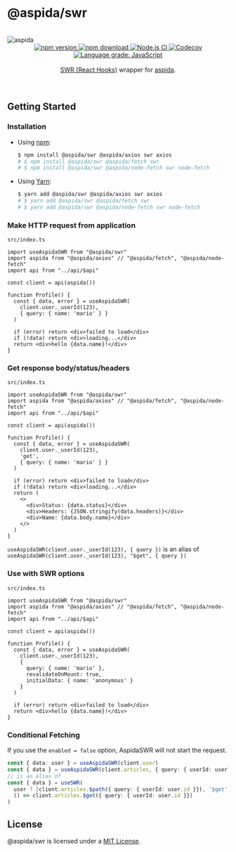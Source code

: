 # @aspida/swr
<br />
<img src="https://aspida.github.io/aspida/logos/png/logo.png" alt="aspida" title="aspida" />
<div align="center">
  <a href="https://www.npmjs.com/package/@aspida/swr">
    <img src="https://img.shields.io/npm/v/@aspida/swr" alt="npm version" />
  </a>
  <a href="https://www.npmjs.com/package/@aspida/swr">
    <img src="https://img.shields.io/npm/dm/@aspida/swr" alt="npm download" />
  </a>
  <a href="https://github.com/aspida/aspida/actions?query=workflow%3A%22Node.js+CI%22">
    <img src="https://github.com/aspida/aspida/workflows/Node.js%20CI/badge.svg?branch=master" alt="Node.js CI" />
  </a>
  <a href="https://codecov.io/gh/aspida/aspida">
    <img src="https://img.shields.io/codecov/c/github/aspida/aspida.svg" alt="Codecov" />
  </a>
  <a href="https://lgtm.com/projects/g/aspida/aspida/context:javascript">
    <img src="https://img.shields.io/lgtm/grade/javascript/g/aspida/aspida.svg" alt="Language grade: JavaScript" />
  </a>
</div>
<br />
<div align="center"><a href="https://swr.vercel.app/">SWR (React Hooks)</a> wrapper for <a href="https://github.com/aspida/aspida/">aspida</a>.</div>
<br />
<br />

## Getting Started

### Installation

- Using [npm](https://www.npmjs.com/):

  ```sh
  $ npm install @aspida/swr @aspida/axios swr axios
  # $ npm install @aspida/swr @aspida/fetch swr
  # $ npm install @aspida/swr @aspida/node-fetch swr node-fetch
  ```

- Using [Yarn](https://yarnpkg.com/):

  ```sh
  $ yarn add @aspida/swr @aspida/axios swr axios
  # $ yarn add @aspida/swr @aspida/fetch swr
  # $ yarn add @aspida/swr @aspida/node-fetch swr node-fetch
  ```

### Make HTTP request from application

`src/index.ts`

```tsx
import useAspidaSWR from "@aspida/swr"
import aspida from "@aspida/axios" // "@aspida/fetch", "@aspida/node-fetch"
import api from "../api/$api"

const client = api(aspida())

function Profile() {
  const { data, error } = useAspidaSWR(
    client.user._userId(123),
    { query: { name: 'mario' } }
  )

  if (error) return <div>failed to load</div>
  if (!data) return <div>loading...</div>
  return <div>hello {data.name}!</div>
}
```

### Get response body/status/headers

`src/index.ts`

```tsx
import useAspidaSWR from "@aspida/swr"
import aspida from "@aspida/axios" // "@aspida/fetch", "@aspida/node-fetch"
import api from "../api/$api"

const client = api(aspida())

function Profile() {
  const { data, error } = useAspidaSWR(
    client.user._userId(123),
    'get',
    { query: { name: 'mario' } }
  )

  if (error) return <div>failed to load</div>
  if (!data) return <div>loading...</div>
  return (
    <>
      <div>Status: {data.status}</div>
      <div>Headers: {JSON.stringify(data.headers)}</div>
      <div>Name: {data.body.name}</div>
    </>
  )
}
```

`useAspidaSWR(client.user._userId(123), { query })` is an alias of `useAspidaSWR(client.user._userId(123), "$get", { query })`

### Use with SWR options

`src/index.ts`

```tsx
import useAspidaSWR from "@aspida/swr"
import aspida from "@aspida/axios" // "@aspida/fetch", "@aspida/node-fetch"
import api from "../api/$api"

const client = api(aspida())

function Profile() {
  const { data, error } = useAspidaSWR(
    client.user._userId(123),
    {
      query: { name: 'mario' },
      revalidateOnMount: true,
      initialData: { name: 'anonymous' }
    }
  )

  if (error) return <div>failed to load</div>
  return <div>hello {data.name}!</div>
}
```

### Conditional Fetching

If you use the `enabled = false` option, AspidaSWR will not start the request.

```ts
const { data: user } = useAspidaSWR(client.user)
const { data } = useAspidaSWR(client.articles, { query: { userId: user?.id ?? 0 }, enabled: !!user })
// is an alias of 
const { data } = useSWR(
  user ? [client.articles.$path({ query: { userId: user.id }}), '$get'] : null,
  () => client.articles.$get({ query: { userId: user.id }})
)
```

## License

@aspida/swr is licensed under a [MIT License](https://github.com/aspida/aspida/blob/master/packages/aspida-swr/LICENSE).
